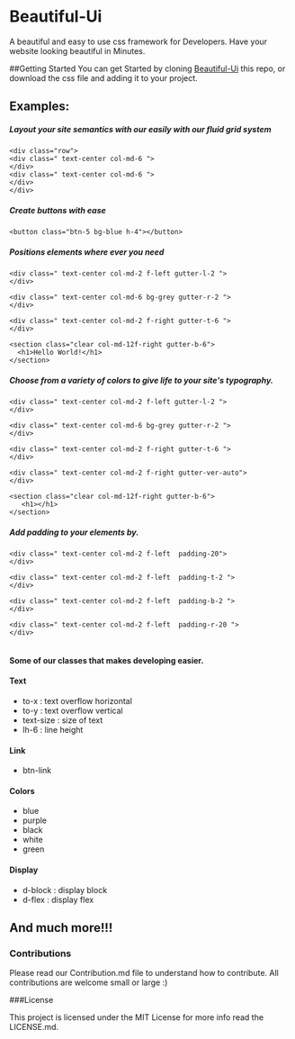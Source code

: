 # Beautiful-Ui
A beautiful and easy to use css framework for Developers. Have your website looking beautiful in Minutes.

##Getting Started
You can get Started by cloning [Beautiful-Ui](https://github.com/Ispirett/Beautiful-Ui) this repo,
or download the css file and adding it to your project.

## Examples:


##### Layout your site semantics with our easily with our fluid grid system
```
<div class="row">
<div class=" text-center col-md-6 ">
</div>
<div class=" text-center col-md-6 ">
</div>
</div>
```

##### Create buttons with ease

```
<button class="btn-5 bg-blue h-4"></button>
```

#####  Positions elements where ever you need

```
<div class=" text-center col-md-2 f-left gutter-l-2 ">
</div>

<div class=" text-center col-md-6 bg-grey gutter-r-2 ">
</div>

<div class=" text-center col-md-2 f-right gutter-t-6 ">
</div>

<section class="clear col-md-12f-right gutter-b-6">
  <h1>Hello World!</h1>
</section>

```
#####  Choose from a variety of colors to give life to your site's typography.

```
<div class=" text-center col-md-2 f-left gutter-l-2 ">
</div>

<div class=" text-center col-md-6 bg-grey gutter-r-2 ">
</div>

<div class=" text-center col-md-2 f-right gutter-t-6 ">
</div>

<div class=" text-center col-md-2 f-right gutter-ver-auto">
</div>

<section class="clear col-md-12f-right gutter-b-6">
   <h1></h1>
</section>

```

#####  Add padding to your elements by.

```
<div class=" text-center col-md-2 f-left  padding-20">
</div>

<div class=" text-center col-md-2 f-left  padding-t-2 ">
</div>

<div class=" text-center col-md-2 f-left  padding-b-2 ">
</div>

<div class=" text-center col-md-2 f-left  padding-r-20 ">
</div>


```

#### Some of our classes that makes developing easier.

#### Text
* to-x : text overflow horizontal
* to-y : text overflow vertical
* text-size : size of text
* lh-6 : line height

#### Link
* btn-link

#### Colors
* blue
* purple
* black
* white
* green

#### Display

* d-block : display block
* d-flex : display flex

## And much more!!!


### Contributions 
Please read our Contribution.md file to understand how to contribute. All contributions are welcome small or large :)


###License

This project is licensed under the MIT License for more info read the LICENSE.md.
